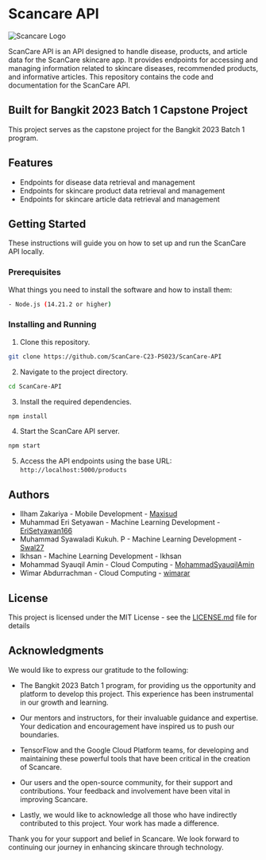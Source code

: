 # Scancare API

![Scancare Logo](https://raw.githubusercontent.com/ScanCare-C23-PS023/ScanCare-mobile-development/master/logo_scancare.png)

ScanCare API is an API designed to handle disease, products, and article data for the ScanCare skincare app. It provides endpoints for accessing and managing information related to skincare diseases, recommended products, and informative articles. This repository contains the code and documentation for the ScanCare API.

## Built for Bangkit 2023 Batch 1 Capstone Project

This project serves as the capstone project for the Bangkit 2023 Batch 1 program. 

## Features

- Endpoints for disease data retrieval and management
- Endpoints for skincare product data retrieval and management
- Endpoints for skincare article data retrieval and management

## Getting Started

These instructions will guide you on how to set up and run the ScanCare API locally.

### Prerequisites

What things you need to install the software and how to install them:
```bash
- Node.js (14.21.2 or higher)
```

### Installing and Running

1. Clone this repository.
```bash
git clone https://github.com/ScanCare-C23-PS023/ScanCare-API
```
2. Navigate to the project directory.
```bash
cd ScanCare-API
```
3. Install the required dependencies.
```bash
npm install
```
4. Start the ScanCare API server.
```bash 
npm start
```
5. Access the API endpoints using the base URL: `http://localhost:5000/products`

## Authors
- Ilham Zakariya - Mobile Development - [Maxisud](https://github.com/Maxisud)
- Muhammad Eri Setyawan - Machine Learning Development - [EriSetyawan166](https://github.com/EriSetyawan166)
- Muhammad Syawaladi Kukuh. P - Machine Learning Development - [Swal27](https://github.com/Swal27)
- Ikhsan - Machine Learning Development - Ikhsan
- Mohammad Syauqil Amin - Cloud Computing - [MohammadSyauqilAmin](https://github.com/MohammadSyauqilAmin)
- Wimar Abdurrachman - Cloud Computing - [wimarar](https://github.com/wimarar)


## License

This project is licensed under the MIT License - see the [LICENSE.md](LICENSE) file for details

## Acknowledgments

We would like to express our gratitude to the following:

- The Bangkit 2023 Batch 1 program, for providing us the opportunity and platform to develop this project. This experience has been instrumental in our growth and learning.
  
- Our mentors and instructors, for their invaluable guidance and expertise. Your dedication and encouragement have inspired us to push our boundaries.

- TensorFlow and the Google Cloud Platform teams, for developing and maintaining these powerful tools that have been critical in the creation of Scancare.

- Our users and the open-source community, for their support and contributions. Your feedback and involvement have been vital in improving Scancare.

- Lastly, we would like to acknowledge all those who have indirectly contributed to this project. Your work has made a difference.

Thank you for your support and belief in Scancare. We look forward to continuing our journey in enhancing skincare through technology.
